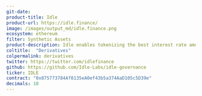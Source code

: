 ```yaml
---
git-date:
product-title: Idle
product-url: https://idle.finance/
image: /images/output_md/idle.finance.png
ecosystem: ethereum
filter: Synthetic Assets
product-description: Idle enables tokenizing the best interest rate among Ethereum money markets. [Interview with Idle co-founder, Matteo Pandolfi](/idle).
coltitle:  "Derivatives"
colpermalink: derivatives
twitter: https://twitter.com/idlefinance
github: https://github.com/Idle-Labs/idle-governance
ticker: IDLE
contract: "0x875773784Af8135eA0ef43b5a374AaD105c5D39e"
decimals: 18
---
```

